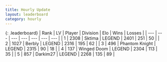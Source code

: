 ```yaml
---
title: Hourly Update
layout: leaderboard
category: hourly
---
```


{: .leaderboard}
| Rank | LV | Player | Division | Elo | Wins | Losses |
| --- | --- | --- | --- | --- | --- | --- |
| <span data-change="0">1</span> | 2308 | <span title="ID: 353063">Sktima</span> | LEGEND | <span data-change="0">2401</span> | <span data-change="0">251</span> | <span data-change="0">50</span> |
| <span data-change="0">2</span> | 1027 | <span title="ID: 402846">Berbly</span> | LEGEND | <span data-change="0">2316</span> | <span data-change="0">195</span> | <span data-change="0">62</span> |
| <span data-change="0">3</span> | 496 | <span title="ID: 742939">Phantom Knight</span> | LEGEND | <span data-change="0">2315</span> | <span data-change="0">90</span> | <span data-change="0">18</span> |
| <span data-change="0">4</span> | 137 | <span title="ID: 744396">Winged Doom</span> | LEGEND | <span data-change="0">2304</span> | <span data-change="0">113</span> | <span data-change="0">35</span> |
| <span data-change="0">5</span> | 857 | <span title="ID: 694036">Darkim27</span> | LEGEND | <span data-change="0">2268</span> | <span data-change="0">135</span> | <span data-change="0">89</span> |